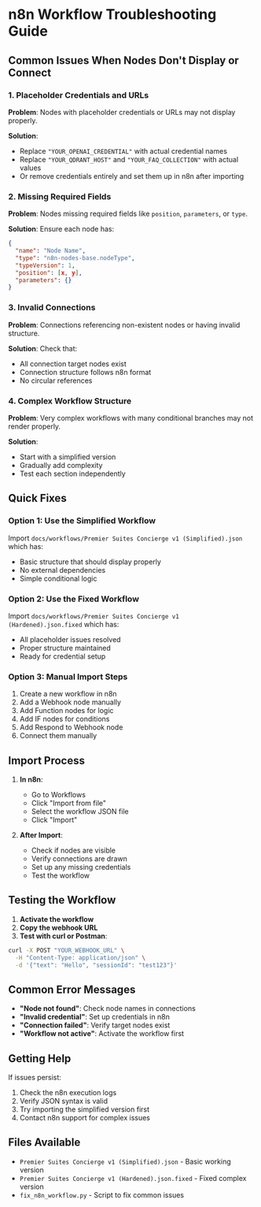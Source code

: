 # n8n Workflow Troubleshooting Guide

## Common Issues When Nodes Don't Display or Connect

### 1. **Placeholder Credentials and URLs**

**Problem**: Nodes with placeholder credentials or URLs may not display properly.

**Solution**:

- Replace `"YOUR_OPENAI_CREDENTIAL"` with actual credential names
- Replace `"YOUR_QDRANT_HOST"` and `"YOUR_FAQ_COLLECTION"` with actual values
- Or remove credentials entirely and set them up in n8n after importing

### 2. **Missing Required Fields**

**Problem**: Nodes missing required fields like `position`, `parameters`, or `type`.

**Solution**: Ensure each node has:

```json
{
  "name": "Node Name",
  "type": "n8n-nodes-base.nodeType",
  "typeVersion": 1,
  "position": [x, y],
  "parameters": {}
}
```

### 3. **Invalid Connections**

**Problem**: Connections referencing non-existent nodes or having invalid structure.

**Solution**: Check that:

- All connection target nodes exist
- Connection structure follows n8n format
- No circular references

### 4. **Complex Workflow Structure**

**Problem**: Very complex workflows with many conditional branches may not render properly.

**Solution**:

- Start with a simplified version
- Gradually add complexity
- Test each section independently

## Quick Fixes

### Option 1: Use the Simplified Workflow

Import `docs/workflows/Premier Suites Concierge v1 (Simplified).json` which has:

- Basic structure that should display properly
- No external dependencies
- Simple conditional logic

### Option 2: Use the Fixed Workflow

Import `docs/workflows/Premier Suites Concierge v1 (Hardened).json.fixed` which has:

- All placeholder issues resolved
- Proper structure maintained
- Ready for credential setup

### Option 3: Manual Import Steps

1. Create a new workflow in n8n
2. Add a Webhook node manually
3. Add Function nodes for logic
4. Add IF nodes for conditions
5. Add Respond to Webhook node
6. Connect them manually

## Import Process

1. **In n8n**:

   - Go to Workflows
   - Click "Import from file"
   - Select the workflow JSON file
   - Click "Import"

2. **After Import**:
   - Check if nodes are visible
   - Verify connections are drawn
   - Set up any missing credentials
   - Test the workflow

## Testing the Workflow

1. **Activate the workflow**
2. **Copy the webhook URL**
3. **Test with curl or Postman**:

```bash
curl -X POST "YOUR_WEBHOOK_URL" \
  -H "Content-Type: application/json" \
  -d '{"text": "Hello", "sessionId": "test123"}'
```

## Common Error Messages

- **"Node not found"**: Check node names in connections
- **"Invalid credential"**: Set up credentials in n8n
- **"Connection failed"**: Verify target nodes exist
- **"Workflow not active"**: Activate the workflow first

## Getting Help

If issues persist:

1. Check the n8n execution logs
2. Verify JSON syntax is valid
3. Try importing the simplified version first
4. Contact n8n support for complex issues

## Files Available

- `Premier Suites Concierge v1 (Simplified).json` - Basic working version
- `Premier Suites Concierge v1 (Hardened).json.fixed` - Fixed complex version
- `fix_n8n_workflow.py` - Script to fix common issues
